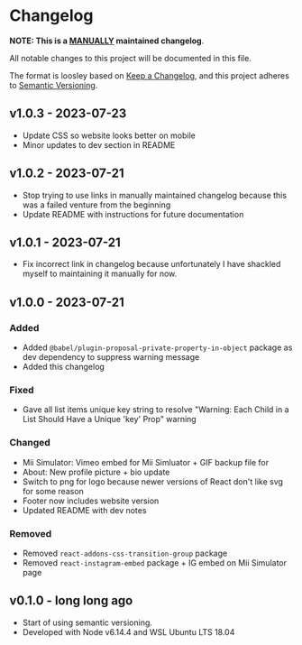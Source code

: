 # Changelog

**NOTE: This is a <ins>MANUALLY</ins> maintained changelog**.

All notable changes to this project will be documented in this file.

The format is loosley based on [Keep a Changelog](https://keepachangelog.com/en/1.0.0/),
and this project adheres to [Semantic Versioning](https://semver.org/spec/v2.0.0.html).

## v1.0.3 - 2023-07-23

- Update CSS so website looks better on mobile
- Minor updates to dev section in README

## v1.0.2 - 2023-07-21

- Stop trying to use links in manually maintained changelog because this was a failed venture from the beginning
- Update README with instructions for future documentation

## v1.0.1 - 2023-07-21

* Fix incorrect link in changelog because unfortunately I have shackled myself to maintaining it manually for now.

## v1.0.0 - 2023-07-21

### Added
- Added `@babel/plugin-proposal-private-property-in-object` package as dev dependency to suppress warning message
- Added this changelog

### Fixed
- Gave all list items unique key string to resolve "Warning: Each Child in a List Should Have a Unique 'key' Prop" warning

### Changed
- Mii Simulator: Vimeo embed for Mii Simluator + GIF backup file for 
- About: New profile picture + bio update
- Switch to png for logo because newer versions of React don't like svg for some reason
- Footer now includes website version
- Updated README with dev notes

### Removed
- Removed `react-addons-css-transition-group` package 
- Removed `react-instagram-embed` package + IG embed on Mii Simulator page

## v0.1.0 - long long ago

- Start of using semantic versioning. 
- Developed with Node v6.14.4 and WSL Ubuntu LTS 18.04
